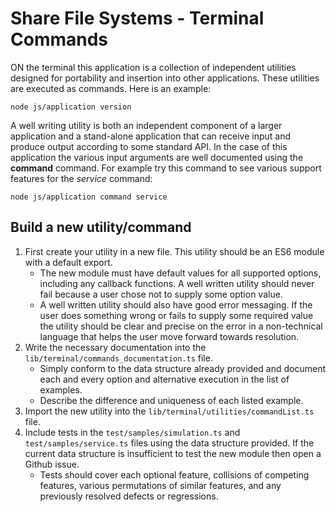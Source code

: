 <!-- documentation/terminal_commands - Documentation using application commands from the terminal. -->

# Share File Systems - Terminal Commands
ON the terminal this application is a collection of independent utilities designed for portability and insertion into other applications.  These utilities are executed as commands.  Here is an example:
```
node js/application version
```

A well writing utility is both an independent component of a larger application and a stand-alone application that can receive input and produce output according to some standard API.  In the case of this application the various input arguments are well documented using the **command** command.  For example try this command to see various support features for the *service* command:
```
node js/application command service
```

## Build a new utility/command
1. First create your utility in a new file.  This utility should be an ES6 module with a default export.
   * The new module must have default values for all supported options, including any callback functions.  A well written utility should never fail because a user chose not to supply some option value.
   * A well written utility should also have good error messaging.  If the user does something wrong or fails to supply some required value the utility should be clear and precise on the error in a non-technical language that helps the user move forward towards resolution.
1. Write the necessary documentation into the `lib/terminal/commands_documentation.ts` file.
   * Simply conform to the data structure already provided and document each and every option and alternative execution in the list of examples.
   * Describe the difference and uniqueness of each listed example.
1. Import the new utility into the `lib/terminal/utilities/commandList.ts` file.
1. Include tests in the `test/samples/simulation.ts` and `test/samples/service.ts` files using the data structure provided.  If the current data structure is insufficient to test the new module then open a Github issue.
   * Tests should cover each optional feature, collisions of competing features, various permutations of similar features, and any previously resolved defects or regressions.